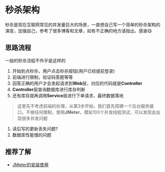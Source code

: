 # 秒杀架构

秒杀是现在互联网常见的并发量巨大的场景，一直想自己写一个简单的秒杀架构的演变，加强自己，参考了很多博客和文章，如有不正确的地方请指出，感谢:yum:

## 思路流程

一般的秒杀流程不外乎是这样的

1. 开始到点秒杀，用户点击秒杀按钮(用户已经提前登录)
2. 前端进行限制，验证码答题等等
3. 回答正确的用户才会发起请求到**Web**层，对应的代码就是**Controller**
4. **Controller**层查询数据库进行库存判断
5. 还有库存就再调用**Service**层进行下单请求，最终数据落地

> 这里先不考虑前端的处理，从第3步开始，我们首先搭建一个后台服务接口，不做任何限制，使用**JMeter**，模拟100个并发线程测试，可以发现会出现很多并发问题

1. 读后写的更新丢失问题?
2. 数据库性能慢的问题

## 推荐了解

* [JMeter的安装使用](http://note.dolyw.com/command/06-JMeter-Install.html)

